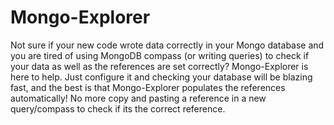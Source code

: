 # Mongo-Explorer
Not sure if your new code wrote data correctly in your Mongo database and you are tired of using MongoDB compass (or writing queries) to check if your data as well as the references are set correctly? Mongo-Explorer is here to help. Just configure it and checking your database will be blazing fast, and the best is that Mongo-Explorer populates the references automatically! No more copy and pasting a reference in a new query/compass to check if its the correct reference.
